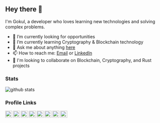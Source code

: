 ## Hey there 👋

I'm Gokul, a developer who loves learning new technologies and solving complex problems.

- 🔭 I’m currently looking for opportunities
- 🌱 I’m currently learning Cryptography & Blockchain technology
- 💬 Ask me about anything [here](https://github.com/igokulganesh/igokulganesh/issues)
- 📫 How to reach me: [Email](mailto:igokulganesh@gmail.com) or [LinkedIn](https://www.linkedin.com/in/igokulganesh/)
- 👯 I'm looking to collaborate on Blockchain, Cryptography, and Rust projects
<!-- 
- 🤔 I’m looking for help with ...
- ⚡ Fun fact: I'm a daydreamer 
- 😄 Pronouns: ...

#### Languages & Tools

<code><img height="40" src="https://raw.githubusercontent.com/github/explore/80688e429a7d4ef2fca1e82350fe8e3517d3494d/topics/html/html.png"></code>
<code><img height="40" src="https://raw.githubusercontent.com/github/explore/80688e429a7d4ef2fca1e82350fe8e3517d3494d/topics/css/css.png"></code>
<code><img height="40" src="https://raw.githubusercontent.com/github/explore/80688e429a7d4ef2fca1e82350fe8e3517d3494d/topics/javascript/javascript.png"></code>
<code><img height="40" src="https://raw.githubusercontent.com/github/explore/80688e429a7d4ef2fca1e82350fe8e3517d3494d/topics/typescript/typescript.png"></code>
<code><img height="40" src="https://raw.githubusercontent.com/github/explore/80688e429a7d4ef2fca1e82350fe8e3517d3494d/topics/nodejs/nodejs.png"></code>
<code><img height="40" src="https://raw.githubusercontent.com/github/explore/80688e429a7d4ef2fca1e82350fe8e3517d3494d/topics/react/react.png"></code>
<code><img height="40" src="https://raw.githubusercontent.com/github/explore/5c058a388828bb5fde0bcafd4bc867b5bb3f26f3/topics/graphql/graphql.png"></code>
<code><img height="40" src="https://raw.githubusercontent.com/github/explore/80688e429a7d4ef2fca1e82350fe8e3517d3494d/topics/electron/electron.png"></code>


![Wakatime Week Stats](https://github-readme-stats.vercel.app/api/wakatime?username=igokulganesh&layout=compact&theme=react)


![Top Langs](https://github-readme-stats.vercel.app/api/top-langs/?username=igokulganesh&layout=compact&theme=react)

-->

### Stats

![github stats](https://github-readme-stats.vercel.app/api?username=igokulganesh&show_icons=true&theme=react)

### Profile Links



<a href="https://leetcode.com/igokulganesh/">
  <img align="left" alt="Gokul's Leetcode" width="22px" src="https://cdn.iconscout.com/icon/free/png-256/leetcode-3521542-2944960.png" />
</a>
<a href="https://www.hackerrank.com/igokulganesh">
  <img align="left" alt="Gokul's HackerRank" width="22px" src="https://cdn4.iconfinder.com/data/icons/logos-and-brands/512/160_Hackerrank_logo_logos-512.png" />
</a>
<a href="https://www.linkedin.com/in/igokulganesh/">
  <img align="left" alt="Gokul's Linkdein" width="22px" src="https://cdn-icons-png.flaticon.com/512/174/174857.png" />
</a>
<a href="mailto:igokulganesh@gmail.com">
  <img align="left" alt="Gokul's Mail" width="22px" src="https://cdn-icons-png.flaticon.com/512/281/281769.png" />
</a>
<a href="https://www.youtube.com/channel/UCBm7Eg2p8O8pImOrv8Udu3A/featured">
  <img align="left" alt="Gokul's Youtube" width="22px" src="https://cdn-icons-png.flaticon.com/512/1384/1384060.png" />
</a>
<a href="https://www.instagram.com/igokulganesh/">
  <img align="left" alt="Gokul's Instagram" width="22px" src="https://cdn-icons-png.flaticon.com/512/1384/1384063.png" />
</a>
<a href="https://twitter.com/IGokulGanesh">
  <img align="left" alt="Gokul's Twitter" width="22px" src="https://cdn-icons-png.flaticon.com/512/124/124021.png" />
</a>
<a href="https://leetcode.com/igokulganesh/">
  <img align="left" alt="Gokul's Facebook" width="22px" src="https://cdn-icons-png.flaticon.com/512/124/124010.png" />
</a>

<br/><br/>


<!--
**igokulganesh/igokulganesh** is a ✨ _special_ ✨ repository because its `README.md` (this file) appears on your GitHub profile.
-->
